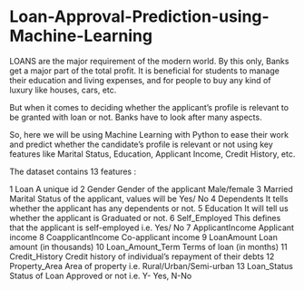 # Loan-Approval-Prediction-using-Machine-Learning

LOANS are the major requirement of the modern world. By this only, Banks get a major part of the total profit. It is beneficial for students to manage their education and living expenses, and for people to buy any kind of luxury like houses, cars, etc.

But when it comes to deciding whether the applicant’s profile is relevant to be granted with loan or not. Banks have to look after many aspects.

So, here we will be using Machine Learning with Python to ease their work and predict whether the candidate’s profile is relevant or not using key features like Marital Status, Education, Applicant Income, Credit History, etc.

The dataset contains 13 features : 

1	Loan	A unique id 
2	Gender	Gender of the applicant Male/female
3	Married	Marital Status of the applicant, values will be Yes/ No
4	Dependents	It tells whether the applicant has any dependents or not.
5	Education	It will tell us whether the applicant is Graduated or not.
6	Self_Employed	This defines that the applicant is self-employed i.e. Yes/ No
7	ApplicantIncome	Applicant income
8	CoapplicantIncome	Co-applicant income
9	LoanAmount	Loan amount (in thousands)
10	Loan_Amount_Term	Terms of loan (in months)
11	Credit_History	Credit history of individual’s repayment of their debts
12	Property_Area	Area of property i.e. Rural/Urban/Semi-urban 
13	Loan_Status	Status of Loan Approved or not i.e. Y- Yes, N-No 
